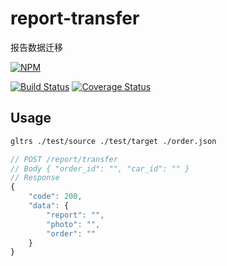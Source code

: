 report-transfer
===============

报告数据迁移

[![NPM](https://nodei.co/npm/report-transfer.png)](https://nodei.co/npm/report-transfer/)

[![Build Status](https://travis-ci.org/dmccer/report-transfer.svg)](https://travis-ci.org/dmccer/report-transfer)
[![Coverage Status](https://coveralls.io/repos/dmccer/report-transfer/badge.png?branch=master)](https://coveralls.io/r/dmccer/report-transfer?branch=master)

## Usage

```bash
gltrs ./test/source ./test/target ./order.json
```

```javascript
// POST /report/transfer
// Body { "order_id": "", "car_id": "" }
// Response
{
    "code": 200,
    "data": {
        "report": "",
        "photo": "",
        "order": ""
    }
}
```